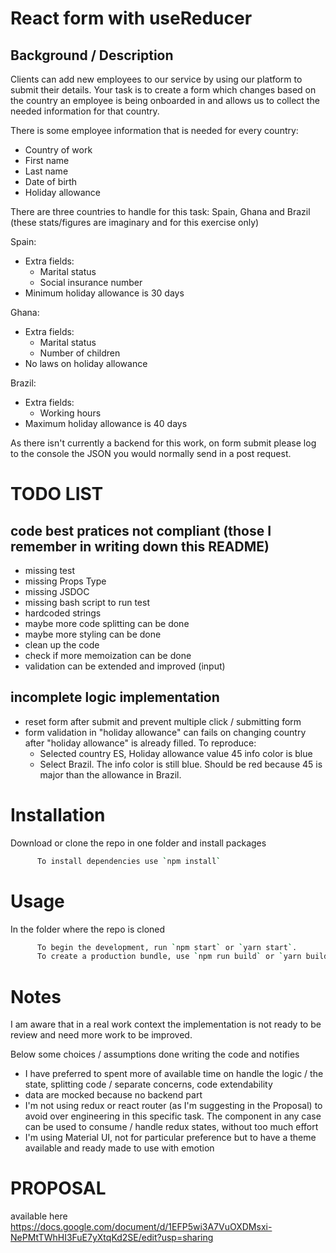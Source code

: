 # React form with useReducer
## Background / Description
Clients can add new employees to our service by using our platform to submit their details. Your task is to create a form which changes based on the country an employee is being onboarded in and allows us to collect the needed information for that country.

There is some employee information that is needed for every country:

- Country of work
- First name
- Last name
- Date of birth
- Holiday allowance

There are three countries to handle for this task: Spain, Ghana and Brazil (these stats/figures are imaginary and for this exercise only)

Spain: 

- Extra fields:
    - Marital status
    - Social insurance number
- Minimum holiday allowance is 30 days

Ghana:

- Extra fields:
    - Marital status
    - Number of children
- No laws on holiday allowance

Brazil:

- Extra fields:
    - Working hours
- Maximum holiday allowance is 40 days

As there isn't currently a backend for this work, on form submit please log to the console the JSON you would normally send in a post request.

# TODO LIST
## code best pratices not compliant (those I remember in writing down this README)
- missing test
- missing Props Type
- missing JSDOC
- missing bash script to run test
- hardcoded strings
- maybe more code splitting can be done
- maybe more styling can be done
- clean up the code
- check if more memoization can be done
- validation can be extended and improved (input)

## incomplete logic implementation
- reset form after submit and prevent multiple click / submitting form
- form validation in "holiday allowance" can fails on changing country after "holiday allowance" is already filled. To reproduce:
    - Selected country ES, Holiday allowance value 45 info color is blue
    - Select Brazil. The info color is still blue. Should be red because 45 is major than the allowance in Brazil.
# Installation

Download or clone the repo in one folder and install packages

```bash
      To install dependencies use `npm install`
```

# Usage

In the folder where the repo is cloned

```bash
      To begin the development, run `npm start` or `yarn start`.
      To create a production bundle, use `npm run build` or `yarn build`.
```

# Notes
I am aware that in a real work context the implementation is not ready to be review and need more work to be improved.

Below some choices / assumptions done writing the code and notifies
- I have preferred to spent more of available time on handle the logic / the state, splitting code / separate concerns, code extendability
- data are mocked because no backend part
- I'm not using redux or react router (as I'm suggesting in the Proposal) to avoid over engineering in this specific task. The component in any case can be used to consume / handle redux states, without too much effort
- I'm using Material UI, not for particular preference but to have a theme available and ready made to use with emotion

# PROPOSAL
available here https://docs.google.com/document/d/1EFP5wi3A7VuOXDMsxi-NePMtTWhHI3FuE7yXtqKd2SE/edit?usp=sharing
